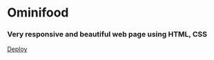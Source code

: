 # Ominifood
### Very responsive and beautiful web page using HTML, CSS 

[Deploy](https://kind-edison-b56cc9.netlify.app/)
